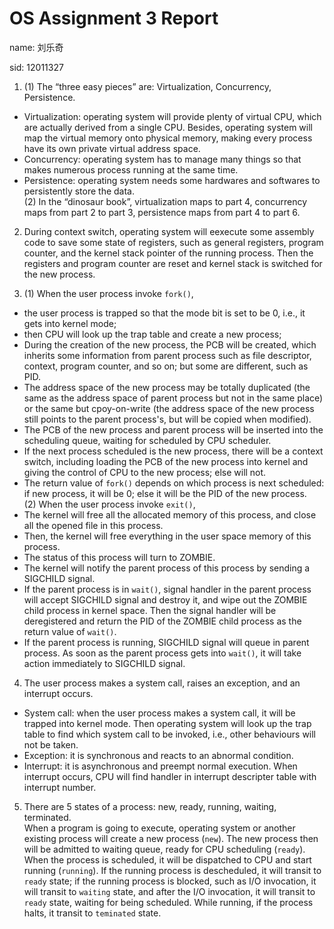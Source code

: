 # OS Assignment 3 Report
name: 刘乐奇

sid: 12011327

1. (1) The “three easy pieces” are: Virtualization, Concurrency, Persistence. 
* Virtualization: operating system will provide plenty of virtual CPU, which are actually derived from a single CPU. Besides, operating system will map the virtual memory onto physical memory, making every process have its own private virtual address space.
* Concurrency: operating system has to manage many things so that makes numerous process running at the same time.
* Persistence: operating system needs some hardwares and softwares to persistently store the data. \
(2) In the “dinosaur book”, virtualization maps to part 4, concurrency maps from part 2 to part 3, persistence maps from part 4 to part 6.

2. During context switch, operating system will eexecute some assembly code to save some state of registers, such as general registers, program counter, and the kernel stack pointer of the running process. Then the registers and program counter are reset and kernel stack is switched for the new process.

3. (1) When the user process invoke `fork()`,
* the user process is trapped so that the mode bit is set to be 0, i.e., it gets into kernel mode;
* then CPU will look up the trap table and create a new process; 
* During the creation of the new process, the PCB will be created, which inherits some information from parent process such as file descriptor, context, program counter, and so on; but some are different, such as PID.
* The address space of the new process may be totally duplicated (the same as the address space of parent process but not in the same place) or the same but cpoy-on-write (the address space of the new process still points to the parent process's, but will be copied when modified). 
* The PCB of the new process and parent process will be inserted into the scheduling queue, waiting for scheduled by CPU scheduler. 
* If the next process scheduled is the new process, there will be a context switch, including loading the PCB of the new process into kernel and giving the control of CPU to the new process; else will not. 
* The return value of `fork()` depends on which process is next scheduled: if new process, it will be 0; else it will be the PID of the new process. \
(2) When the user process invoke `exit()`,
* The kernel will free all the allocated memory of this process, and close all the opened file in this process.
* Then, the kernel will free everything in the user space memory of this process.
* The status of this process will turn to ZOMBIE.
* The kernel will notify the parent process of this process by sending a SIGCHILD signal. 
* If the parent process is in `wait()`, signal handler in the parent process will accept SIGCHILD signal and destroy it, and wipe out the ZOMBIE child process in kernel space. Then the signal handler will be deregistered and return the PID of the ZOMBIE child process as the return value of `wait()`.
* If the parent process is running, SIGCHILD signal will queue in parent process. As soon as the parent process gets into `wait()`, it will take action immediately to SIGCHILD signal.

4. The user process makes a system call, raises an exception, and an interrupt occurs.
* System call: when the user process makes a system call, it will be trapped into kernel mode. Then operating system will look up the trap table to find which system call to be invoked, i.e., other behaviours will not be taken. 
* Exception: it is synchronous and reacts to an abnormal condition.
* Interrupt: it is asynchronous and preempt normal execution. When interrupt occurs, CPU will find handler in interrupt descripter table with interrupt number.

5. There are 5 states of a process: new, ready, running, waiting, terminated. \
When a program is going to execute, operating system or another existing process will create a new process (`new`). The new process then will be admitted to waiting queue, ready for CPU scheduling (`ready`). When the process is scheduled, it will be dispatched to CPU and start running (`running`). If the running process is descheduled, it will transit to `ready` state; if the running process is blocked, such as I/O invocation, it will transit to `waiting` state, and after the I/O invocation, it will transit to `ready` state, waiting for being scheduled. While running, if the process halts, it transit to `teminated` state.
